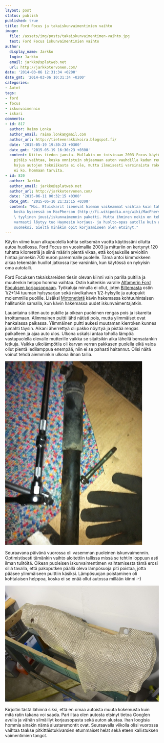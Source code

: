 ```yaml
---
layout: post
status: publish
published: true
title: Ford Focus ja takaiskunvaimentimien vaihto
image:
  file: /assets/img/posts/takaiskunvaimentimen-vaihto.jpg
  text: Ford Focus iskunvaimentimien vaihto
author:
  display_name: Jarkko
  login: Jarkko
  email: jarkko@splatweb.net
  url: http://jarkkotervonen.com/
date: '2014-03-06 12:31:34 +0200'
date_gmt: '2014-03-06 10:31:34 +0200'
categories:
- Autot
tags:
- ford
- focus
- iskunvaimennin
- iskari
comments:
- id: 817
  author: Raimo Lonka
  author_email: raimo.lonka@gmail.com
  author_url: http://tieteenrakkikoira.blogspot.fi/
  date: '2015-05-19 19:30:23 +0300'
  date_gmt: '2015-05-19 16:30:23 +0300'
  content: Kiitos tiedon jaosta. Mullakin on toisinaan 2003 Focus käytössä ja etuiskari
    pitäis vaihtaa, koska onnistuin ohjaamaan auton vauhdilla kadun reunaan. Mitään
    hajua autojen tekniikasta ei ole, mutta ilmeisesti varsinaista rakettitiedettä
    ei ko. hommaan tarvita.
- id: 820
  author: Jarkko
  author_email: jarkko@splatweb.net
  author_url: http://jarkkotervonen.com/
  date: '2015-06-11 00:32:15 +0300'
  date_gmt: '2015-06-10 21:32:15 +0300'
  content: "Moi. Etuiskarit lienevät hieman vaikeammat vaihtaa kuin takapään iskarit,
    koska kyseessä on MacPherson (http://fi.wikipedia.org/wiki/MacPherson-py%C3%B6r%C3%A4ntuenta)
    \ tyylinen jousi/iskunvaimennin paketti. Mutta ihminen nekin on tehnyt :-)\r\n\r\nKirjastoista
    varmasti löytyy tuo Haynesin korjaus- ja huolto-opas autolle kuin autolle myös
    suomeksi. Sieltä minäkin opit korjaamiseen olen etsinyt."
---
```

Käytin viime kuun alkupuolella kohta seitsemän vuotta käytössäni ollutta autoa huollossa. Ford Focus on vuosimallia 2003 ja mittariin on kertynyt 120 tuhatta kilometriä ja siinä määrin pientä vikaa, että korjauksille arvioitiin hintaa jonnekin 700 euron paremmalle puolelle. Tämä antoi kimmokkeen alkaa tekemään huollot jatkossa itse varsinkin, kun käytössä on nykyisin oma autotalli.

Ford Focuksen takaiskareiden tiesin olevan kiinni vain parilla pultilla ja muutenkin helppo homma vaihtaa. Ostin kuitenkin varalle [Alfamerin Ford Focuksen korjausoppaan](http://www.alfamer.fi/ford-focus-19982004-p-17130.html). Työkaluja minulla ei ollut, joten [Biltemasta](http://www.biltema.fi/) ostin 1/2+1/4 tuuman hylsysarjan sekä nivelkahvan 1/2-hylsylle ja autopukit molemmille puolille. Lisäksi [Motonetistä](http://www.motonet.fi/) kävin hakemassa kohtuuhintaisen hallitunkin samalla, kun kävin hakemassa uudet iskunvaimentajatkin.

Lauantaina sitten auto pukille ja oikean puoleinen rengas pois ja iskareita irroittamaan. Alimmainen pultti lähti nätisti pois, mutta ylimmäiset ovat hankalassa paikassa. Ylimmäinen pultti aukesi muutaman kierroken kunnes jumahti täysin. Aikani äherrettyä oli pakko nöyrtyä ja pistää rengas paikalleen ja ajaa auto ulos. Ulkona uskalsi antaa toholla lämpöä vastapuolella olevalle mutterille vaikka se sijaitsikin aika lähellä bensatankin letkuja. Vaikka ulkolämpötila oli karvan verran pakkasen puolella eikä valoa ollut pientä ledilamppua enempää, niin ei se pahasti haitannut. Olisi näitä voinut tehdä aiemminkin ulkona ilman tallia.

<amp-img src="/assets/img/posts/iskunvaimennin-vanha.jpg" alt="Ford Focuksen vanha takaiskunvaimennin" width="4" height="3" layout="responsive">
  <noscript><img src="/assets/img/posts/iskunvaimennin-vanha.jpg" alt="Ford Focuksen vanha takaiskunvaimennin" /></noscript>
</amp-img>

Seuraavana päivänä vuorossa oli vasemman puoleinen iskunvaimennin. Optimistisesti tämänkin vaihto aloitettiin tallissa missä se tehtiin loppuun asti ilman tulitöitä. Oikean puoleisen iskunvaimentimen vaihtamisesta tämä erosi sillä tavalla, että pakoputken päällä oleva lämpösuoja piti poistaa, jotta pääsee ylimmäiseen pulttiin käsiksi. Lämpösuojan poistaminen oli kohtalaisen helppoa, koska ei se enää ollut autossa millään kiinni :-)

<amp-img src="/assets/img/posts/lampokilpi.jpg" alt="Ford Focus: Lämpökilpi" width="4" height="3" layout="responsive">
  <noscript><img src="/assets/img/posts/lampokilpi.jpg" alt="Ford Focus: Lämpökilpi" /></noscript>
</amp-img>

Kirjoitin tästä lähinnä siksi, että en omaa autoista muuta kokemusta kuin mitä ratin takana voi saada. Pari iltaa olen autosta etsinyt tietoa Googlen avulla ja vähän silmäillyt korjausopasta sekä auton alustaa. Ihan loogisia hommia ainakin nämä alustaremontit ovat. Seuraavalla viikolla olisi vuorossa vaihtaa taakse pitkittäistukivarsien etummaiset helat sekä eteen kallistuksen vaimentimien tangot.
